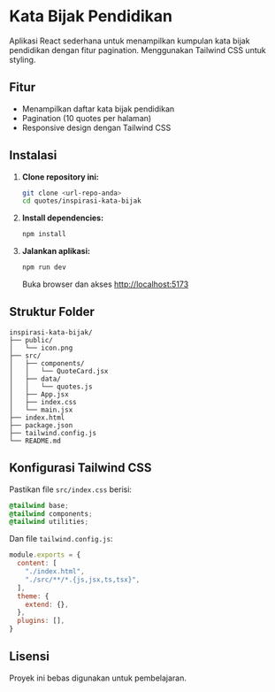 # Kata Bijak Pendidikan

Aplikasi React sederhana untuk menampilkan kumpulan kata bijak pendidikan dengan fitur pagination. Menggunakan Tailwind CSS untuk styling.

## Fitur

- Menampilkan daftar kata bijak pendidikan
- Pagination (10 quotes per halaman)
- Responsive design dengan Tailwind CSS

## Instalasi

1. **Clone repository ini:**
   ```sh
   git clone <url-repo-anda>
   cd quotes/inspirasi-kata-bijak
   ```

2. **Install dependencies:**
   ```sh
   npm install
   ```

3. **Jalankan aplikasi:**
   ```sh
   npm run dev
   ```
   Buka browser dan akses [http://localhost:5173](http://localhost:5173)

## Struktur Folder

```
inspirasi-kata-bijak/
├── public/
│   └── icon.png
├── src/
│   ├── components/
│   │   └── QuoteCard.jsx
│   ├── data/
│   │   └── quotes.js
│   ├── App.jsx
│   ├── index.css
│   └── main.jsx
├── index.html
├── package.json
├── tailwind.config.js
└── README.md
```

## Konfigurasi Tailwind CSS

Pastikan file `src/index.css` berisi:
```css
@tailwind base;
@tailwind components;
@tailwind utilities;
```

Dan file `tailwind.config.js`:
```js
module.exports = {
  content: [
    "./index.html",
    "./src/**/*.{js,jsx,ts,tsx}",
  ],
  theme: {
    extend: {},
  },
  plugins: [],
}
```

## Lisensi

Proyek ini bebas digunakan untuk pembelajaran.